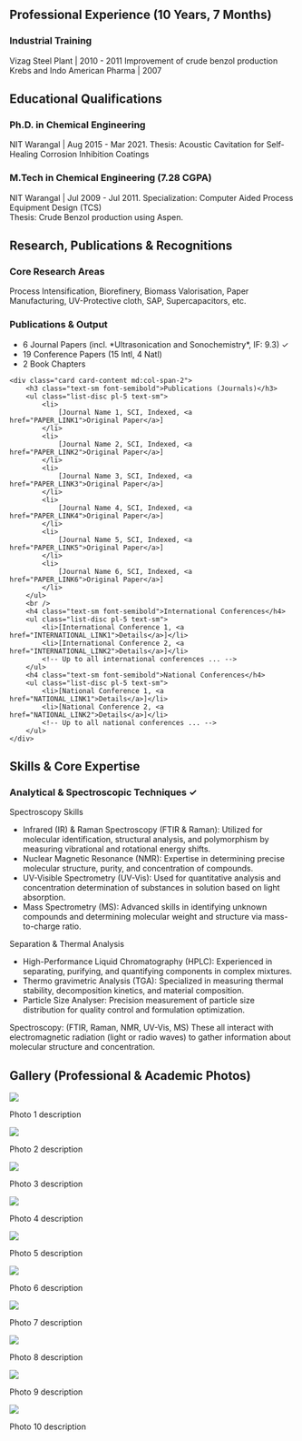 <!-- AMENDMENT: Experience section - Industrial Training updated ✓ -->
<section id="experience" class="content-section">
    <h2 class="text-2xl font-bold section-heading">Professional Experience (10 Years, 7 Months)</h2>
    <div class="grid md:grid-cols-2 gap-1">
        <!-- ... previous cards ... -->
        <div class="card card-content">
            <h3 class="text-sm font-semibold">Industrial Training</h3>
            <span class="text-sm inline-block mr-2">Vizag Steel Plant | 2010 - 2011</span>
            <span class="text-sm inline-block">Improvement of crude benzol production</span>
            <br />
            <span class="text-sm inline-block">Krebs and Indo American Pharma | 2007</span>
        </div>
    </div>
</section>
<!--✓ Experience amendment done-->

<!-- AMENDMENT: Education section - PhD thesis title highlighted, TCS only in M.Tech, not repeated ✓ -->
<section id="education" class="content-section">
    <h2 class="text-2xl font-bold section-heading">Educational Qualifications</h2>
    <div class="grid md:grid-cols-2 gap-1">
        <div class="card card-content">
            <h3 class="text-sm font-semibold">Ph.D. in Chemical Engineering</h3>
            <span class="text-sm inline-block mr-2">NIT Warangal | Aug 2015 - Mar 2021.</span>
            <span class="text-sm inline-block">Thesis: <span class="text-accent">Acoustic Cavitation for Self-Healing Corrosion Inhibition Coatings</span></span>
        </div>
        <div class="card card-content">
            <h3 class="text-sm font-semibold">M.Tech in Chemical Engineering (7.28 CGPA)</h3>
            <span class="text-sm inline-block mr-2">NIT Warangal | Jul 2009 - Jul 2011.</span>
            <span class="text-sm inline-block">Specialization: <span class="text-accent">Computer Aided Process Equipment Design (TCS)</span><br>Thesis: <span class="text-accent">Crude Benzol production using Aspen.</span></span>
        </div>
        <!-- ... the rest of the education cards ... -->
    </div>
</section>
<!--✓ Education amendments done-->

<!-- AMENDMENT: Research section - Publications & output, Sonochemistry IF ✓ -->
<section id="publications" class="content-section">
    <h2 class="text-2xl font-bold section-heading">Research, Publications & Recognitions</h2>
    <div class="grid md:grid-cols-2 gap-1">
        <div class="card card-content md:col-span-2">
            <h3 class="text-sm font-semibold">Core Research Areas</h3>
            <span class="text-sm"><span class="text-accent">Process Intensification</span>, Biorefinery, Biomass Valorisation, Paper Manufacturing, UV-Protective cloth, SAP, <span class="text-accent">Supercapacitors</span>, etc.</span>
        </div>
        <div class="card card-content">
            <h3 class="text-sm font-semibold">Publications & Output</h3>
            <ul class="horizontal-list text-sm">
                <li><span class="text-accent">6</span> Journal Papers (incl. *Ultrasonication and Sonochemistry*, <span class="text-accent">IF: 9.3</span>) ✓</li>
                <li><span class="text-accent">19</span> Conference Papers (15 Intl, 4 Natl)</li>
                <li><span class="text-accent">2</span> Book Chapters</li>
            </ul>
        </div>
        <!-- ...awards, roles, etc... -->
    </div>

<!-- AMENDMENT: Publications section at the end, with all publication and conference details ✓ -->
    <div class="card card-content md:col-span-2">
        <h3 class="text-sm font-semibold">Publications (Journals)</h3>
        <ul class="list-disc pl-5 text-sm">
            <li>
                [Journal Name 1, SCI, Indexed, <a href="PAPER_LINK1">Original Paper</a>]
            </li>
            <li>
                [Journal Name 2, SCI, Indexed, <a href="PAPER_LINK2">Original Paper</a>]
            </li>
            <li>
                [Journal Name 3, SCI, Indexed, <a href="PAPER_LINK3">Original Paper</a>]
            </li>
            <li>
                [Journal Name 4, SCI, Indexed, <a href="PAPER_LINK4">Original Paper</a>]
            </li>
            <li>
                [Journal Name 5, SCI, Indexed, <a href="PAPER_LINK5">Original Paper</a>]
            </li>
            <li>
                [Journal Name 6, SCI, Indexed, <a href="PAPER_LINK6">Original Paper</a>]
            </li>
        </ul>
        <br />
        <h4 class="text-sm font-semibold">International Conferences</h4>
        <ul class="list-disc pl-5 text-sm">
            <li>[International Conference 1, <a href="INTERNATIONAL_LINK1">Details</a>]</li>
            <li>[International Conference 2, <a href="INTERNATIONAL_LINK2">Details</a>]</li>
            <!-- Up to all international conferences ... -->
        </ul>
        <h4 class="text-sm font-semibold">National Conferences</h4>
        <ul class="list-disc pl-5 text-sm">
            <li>[National Conference 1, <a href="NATIONAL_LINK1">Details</a>]</li>
            <li>[National Conference 2, <a href="NATIONAL_LINK2">Details</a>]</li>
            <!-- Up to all national conferences ... -->
        </ul>
    </div>
</section>
<!--✓ Publications amendment done-->

<!-- AMENDMENT: Skills section - add Analytical Skills card ✓ -->
<section id="skills" class="content-section">
    <h2 class="text-2xl font-bold section-heading">Skills & Core Expertise</h2>
    <div class="grid md:grid-cols-2 gap-1">
        <!-- ... existing cards ... -->
        <div class="card card-content">
            <h3 class="text-sm font-semibold">Analytical & Spectroscopic Techniques ✓</h3>
            <span class="text-sm font-bold">Spectroscopy Skills</span>
            <ul class="list-disc pl-5 text-sm">
                <li>Infrared (IR) & Raman Spectroscopy (FTIR & Raman): Utilized for molecular identification, structural analysis, and polymorphism by measuring vibrational and rotational energy shifts.</li>
                <li>Nuclear Magnetic Resonance (NMR): Expertise in determining precise molecular structure, purity, and concentration of compounds.</li>
                <li>UV-Visible Spectrometry (UV-Vis): Used for quantitative analysis and concentration determination of substances in solution based on light absorption.</li>
                <li>Mass Spectrometry (MS): Advanced skills in identifying unknown compounds and determining molecular weight and structure via mass-to-charge ratio.</li>
            </ul>
            <span class="text-sm font-bold">Separation & Thermal Analysis</span>
            <ul class="list-disc pl-5 text-sm">
                <li>High-Performance Liquid Chromatography (HPLC): Experienced in separating, purifying, and quantifying components in complex mixtures.</li>
                <li>Thermo gravimetric Analysis (TGA): Specialized in measuring thermal stability, decomposition kinetics, and material composition.</li>
                <li>Particle Size Analyser: Precision measurement of particle size distribution for quality control and formulation optimization.</li>
            </ul>
            <span class="text-sm">Spectroscopy: (FTIR, Raman, NMR, UV-Vis, MS) These all interact with electromagnetic radiation (light or radio waves) to gather information about molecular structure and concentration.</span>
        </div>
    </div>
</section>
<!--✓ Skills amendment done-->

<!-- AMENDMENT: Gallery section - provision for 10 photos ✓ -->
<section id="gallery" class="content-section">
    <h2 class="text-2xl font-bold section-heading">Gallery (Professional & Academic Photos)</h2>
    <div class="grid md:grid-cols-3 gap-2">
        <!-- 10 photo placeholders with uniform style -->
        <div class="card p-3"><img src="https://placehold.co/400x300/4285F4/fff?text=Image+1" class="gallery-image"><p class="text-center text-sm mt-2">Photo 1 description</p></div>
        <div class="card p-3"><img src="https://placehold.co/400x300/4CAF50/fff?text=Image+2" class="gallery-image"><p class="text-center text-sm mt-2">Photo 2 description</p></div>
        <div class="card p-3"><img src="https://placehold.co/400x300/FF5A5F/fff?text=Image+3" class="gallery-image"><p class="text-center text-sm mt-2">Photo 3 description</p></div>
        <div class="card p-3"><img src="https://placehold.co/400x300/FFA726/fff?text=Image+4" class="gallery-image"><p class="text-center text-sm mt-2">Photo 4 description</p></div>
        <div class="card p-3"><img src="https://placehold.co/400x300/43A047/fff?text=Image+5" class="gallery-image"><p class="text-center text-sm mt-2">Photo 5 description</p></div>
        <div class="card p-3"><img src="https://placehold.co/400x300/1E88E5/fff?text=Image+6" class="gallery-image"><p class="text-center text-sm mt-2">Photo 6 description</p></div>
        <div class="card p-3"><img src="https://placehold.co/400x300/F4511E/fff?text=Image+7" class="gallery-image"><p class="text-center text-sm mt-2">Photo 7 description</p></div>
        <div class="card p-3"><img src="https://placehold.co/400x300/3949AB/fff?text=Image+8" class="gallery-image"><p class="text-center text-sm mt-2">Photo 8 description</p></div>
        <div class="card p-3"><img src="https://placehold.co/400x300/D81B60/fff?text=Image+9" class="gallery-image"><p class="text-center text-sm mt-2">Photo 9 description</p></div>
        <div class="card p-3"><img src="https://placehold.co/400x300/00897B/fff?text=Image+10" class="gallery-image"><p class="text-center text-sm mt-2">Photo 10 description</p></div>
    </div>
</section>
<!--✓ Gallery amendment done-->
